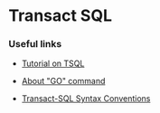 # Transact SQL




### Useful links
- [Tutorial on TSQL](https://docs.microsoft.com/en-us/sql/t-sql/lesson-1-creating-database-objects?view=sql-server-ver15)

- [About "GO" command](https://docs.microsoft.com/en-us/sql/t-sql/language-elements/sql-server-utilities-statements-go?view=sql-server-ver15)
- [Transact-SQL Syntax Conventions](https://docs.microsoft.com/en-us/sql/t-sql/language-elements/transact-sql-syntax-conventions-transact-sql?view=sql-server-ver15)